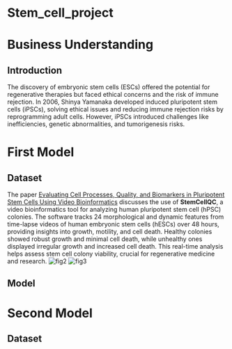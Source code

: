 # Stem_cell_project
# Business Understanding 
## Introduction 
The discovery of embryonic stem cells (ESCs) offered the potential for regenerative therapies but faced ethical concerns and the risk of immune rejection. In 2006, Shinya Yamanaka developed induced pluripotent stem cells (iPSCs), solving ethical issues and reducing immune rejection risks by reprogramming adult cells. However, iPSCs introduced challenges like inefficiencies, genetic abnormalities, and tumorigenesis risks.
# First Model 
## Dataset 
The paper [Evaluating Cell Processes, Quality, and Biomarkers in Pluripotent Stem Cells Using Video Bioinformatics](https://pubmed.ncbi.nlm.nih.gov/26848582/) discusses the use of **StemCellQC**, a video bioinformatics tool for analyzing human pluripotent stem cell (hPSC) colonies. The software tracks 24 morphological and dynamic features from time-lapse videos of human embryonic stem cells (hESCs) over 48 hours, providing insights into growth, motility, and cell death. Healthy colonies showed robust growth and minimal cell death, while unhealthy ones displayed irregular growth and increased cell death. This real-time analysis helps assess stem cell colony viability, crucial for regenerative medicine and research.
![fig2](https://github.com/user-attachments/assets/dfee8afc-152a-438f-909c-dae6a100e28a)
![fig3](https://github.com/user-attachments/assets/be6c63a8-f391-42db-8baa-94f3edeb2d1c)
## Model 

# Second Model 
## Dataset 
